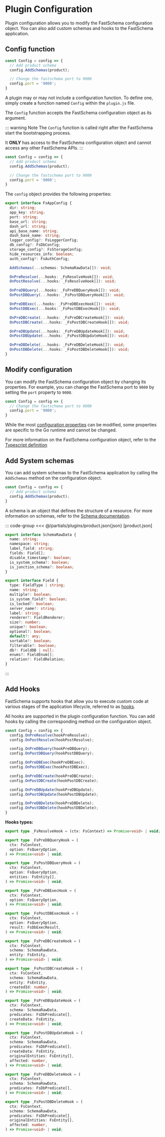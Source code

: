 # Plugin Configuration

Plugin configuration allows you to modify the FastSchema configuration object. You can also add custom schemas and hooks to the FastSchema application.

## Config function

```js [plugin.js]
const Config = config => {
  // Add product schema
  config.AddSchemas(product);

  // Change the fastschema port to 9000
  config.port = '9000';
}
```

A plugin may or may not include a configuration function. To define one, simply create a function named `Config` within the `plugin.js` file.

The `Config` function accepts the FastSchema configuration object as its argument.

::: warning Note
The `Config` function is called right after the FastSchema start the bootstrapping process.

It **ONLY** has access to the FastSchema configuration object and cannot access any other FastSchema APIs.
:::

```js [plugin.js]
const Config = config => {
  // Add product schema
  config.AddSchemas(product);

  // Change the fastschema port to 9000
  config.port = '9000';
}
```

The `config` object provides the following properties:

```ts
export interface FsAppConfig {
  dir: string;
  app_key: string;
  port: string;
  base_url: string;
  dash_url: string;
  api_base_name: string;
  dash_base_name: string;
  logger_config?: FsLoggerConfig;
  db_config?: FsDbConfig;
  storage_config?: FsStorageConfig;
  hide_resources_info: boolean;
  auth_config?: FsAuthConfig;

  AddSchemas(...schemas: SchemaRawData[]): void;

  OnPreResolve(...hooks: _FsResolveHook[]): void;
  OnPostResolve(...hooks: _FsResolveHook[]): void;

  OnPreDBQuery(...hooks: _FsPreDBQueryHook[]): void;
  OnPostDBQuery(...hooks: _FsPostDBQueryHook[]): void;

  OnPreDBExec(...hooks: _FsPreDBExecHook[]): void;
  OnPostDBExec(...hooks: _FsPostDBExecHook[]): void;

  OnPreDBCreate(...hooks: _FsPreDBCreateHook[]): void;
  OnPostDBCreate(...hooks: _FsPostDBCreateHook[]): void;

  OnPreDBUpdate(...hooks: _FsPreDBUpdateHook[]): void;
  OnPostDBUpdate(...hooks: _FsPostDBUpdateHook[]): void;

  OnPreDBDelete(...hooks: _FsPreDBDeleteHook[]): void;
  OnPostDBDelete(...hooks: _FsPostDBDeleteHook[]): void;
}
```

## Modify configuration

You can modify the FastSchema configuration object by changing its properties. For example, you can change the FastSchema port to `9000` by setting the `port` property to `9000`.

```js [plugin.js]
const Config = config => {
  // Change the fastschema port to 9000
  config.port = '9000';
}
```

While the most [configuration properties](/docs/framework/application#configuration) can be modified, some properties are specific to the Go runtime and cannot be changed.

For more information on the FastSchema configuration object, refer to the [Typescript definition](https://github.com/fastschema/fastschema/tree/master/plugins/js/)

## Add System schemas

You can add system schemas to the FastSchema application by calling the `AddSchemas` method on the configuration object.

```js [plugin.js]
const Config = config => {
  // Add product schema
  config.AddSchemas(product);
}
```

A schema is an object that defines the structure of a resource. For more information on schemas, refer to the [Schema documentation](/docs/concepts#schema).

::: code-group
<<< @/partials/plugins/product.json{json} [product.json]

```ts [types.d.ts]
export interface SchemaRawData {
  name: string;
  namespace: string;
  label_field: string;
  fields: Field[];
  disable_timestamp?: boolean;
  is_system_schema?: boolean;
  is_junction_schema?: boolean;
}

export interface Field {
  type: FieldType | string;
  name: string;
  multiple?: boolean;
  is_system_field?: boolean;
  is_locked?: boolean;
  server_name?: string;
  label: string;
  renderer?: FieldRenderer;
  size?: number;
  unique?: boolean;
  optional?: boolean;
  default?: any;
  sortable?: boolean;
  filterable?: boolean;
  db?: FieldDB | null;
  enums?: FieldEnum[];
  relation?: FieldRelation;
}
```
:::

## Add Hooks

FastSchema supports hooks that allow you to execute custom code at various stages of the application lifecycle, referred to as [hooks](/docs/framework/hooks/).

All hooks are supported in the plugin configuration function. You can add hooks by calling the corresponding method on the configuration object.

```js
const Config = config => {
  config.OnPreResolve(hookPreResolve);
  config.OnPostResolve(hookPostResolve);

  config.OnPreDBQuery(hookPreDBQuery);
  config.OnPostDBQuery(hookPostDBQuery);

  config.OnPreDBExec(hookPreDBExec);
  config.OnPostDBExec(hookPostDBExec);

  config.OnPreDBCreate(hookPreDBCreate);
  config.OnPostDBCreate(hookPostDBCreate);

  config.OnPreDBUpdate(hookPreDBUpdate);
  config.OnPostDBUpdate(hookPostDBUpdate);

  config.OnPreDBDelete(hookPreDBDelete);
  config.OnPostDBDelete(hookPostDBDelete);
}
```

**Hooks types:**

```ts
export type _FsResolveHook = (ctx: FsContext) => Promise<void> | void;

export type _FsPreDBQueryHook = (
  ctx: FsContext,
  option: FsQueryOption,
) => Promise<void> | void;

export type _FsPostDBQueryHook = (
  ctx: FsContext,
  option: FsQueryOption,
  entities: FsEntity[],
) => Promise<void> | void;

export type _FsPreDBExecHook = (
  ctx: FsContext,
  option: FsQueryOption,
) => Promise<void> | void;

export type _FsPostDBExecHook = (
  ctx: FsContext,
  option: FsQueryOption,
  result: FsDbExecResult,
) => Promise<void> | void;

export type _FsPreDBCreateHook = (
  ctx: FsContext,
  schema: SchemaRawData,
  entity: FsEntity,
) => Promise<void> | void;

export type _FsPostDBCreateHook = (
  ctx: FsContext,
  schema: SchemaRawData,
  entity: FsEntity,
  createdId: number,
) => Promise<void> | void;

export type _FsPreDBUpdateHook = (
  ctx: FsContext,
  schema: SchemaRawData,
  predicates: FsDbPredicate[],
  createData: FsEntity,
) => Promise<void> | void;

export type _FsPostDBUpdateHook = (
  ctx: FsContext,
  schema: SchemaRawData,
  predicates: FsDbPredicate[],
  createData: FsEntity,
  originalEntities: FsEntity[],
  affected: number,
) => Promise<void> | void;

export type _FsPreDBDeleteHook = (
  ctx: FsContext,
  schema: SchemaRawData,
  predicates: FsDbPredicate[],
) => Promise<void> | void;

export type _FsPostDBDeleteHook = (
  ctx: FsContext,
  schema: SchemaRawData,
  predicates: FsDbPredicate[],
  originalEntities: FsEntity[],
  affected: number,
) => Promise<void> | void;
```
